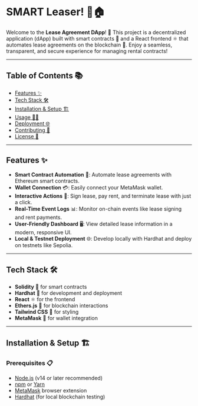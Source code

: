 # SMART Leaser! 🚀🏠

Welcome to the **Lease Agreement DApp**! 🎉 This project is a decentralized application (dApp) built with smart contracts 📝 and a React frontend ⚛️ that automates lease agreements on the blockchain 🔐. Enjoy a seamless, transparent, and secure experience for managing rental contracts!

---

## Table of Contents 📚

- [Features ✨](#features-)
- [Tech Stack 🛠️](#tech-stack-)
- [Installation & Setup 🏗️](#installation--setup-)
- [Usage 🏃‍♂️](#usage-)
- [Deployment 🌐](#deployment-)
- [Contributing 🤝](#contributing-)
- [License 📜](#license-)

---

## Features ✨

- **Smart Contract Automation** 📝: Automate lease agreements with Ethereum smart contracts.
- **Wallet Connection** 💳: Easily connect your MetaMask wallet.
- **Interactive Actions** 🔄: Sign lease, pay rent, and terminate lease with just a click.
- **Real-Time Event Logs** 📊: Monitor on-chain events like lease signing and rent payments.
- **User-Friendly Dashboard** 🖥️: View detailed lease information in a modern, responsive UI.
- **Local & Testnet Deployment** 🌐: Develop locally with Hardhat and deploy on testnets like Sepolia.

---

## Tech Stack 🛠️

- **Solidity** 💎 for smart contracts
- **Hardhat** 🚀 for development and deployment
- **React** ⚛️ for the frontend
- **Ethers.js** 🔗 for blockchain interactions
- **Tailwind CSS** 🎨 for styling
- **MetaMask** 🦊 for wallet integration

---

## Installation & Setup 🏗️

### Prerequisites 📋

- [Node.js](https://nodejs.org/) (v14 or later recommended)
- [npm](https://www.npmjs.com/) or [Yarn](https://yarnpkg.com/)
- [MetaMask](https://metamask.io/) browser extension
- [Hardhat](https://hardhat.org/) (for local blockchain testing)

